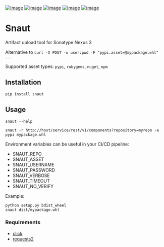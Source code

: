 [![image](https://travis-ci.org/perewall/snaut.svg?branch=master)](https://travis-ci.org/perewall/snaut)
[![image](https://codecov.io/gh/perewall/snaut/branch/master/graph/badge.svg)](https://codecov.io/gh/perewall/snaut)
[![image](https://img.shields.io/pypi/pyversions/snaut.svg)](https://pypi.org/project/snaut/)
[![image](https://img.shields.io/pypi/l/snaut.svg)](https://pypi.org/project/snaut/)
[![image](https://img.shields.io/pypi/v/snaut.svg)](https://pypi.org/project/snaut/)


# Snaut
Artifact upload tool for Sonatype Nexus 3

Alternative to `curl -X POST -u user:pwd -F "pypi.asset=@mypackage.whl" ...`

Supported asset types: `pypi`, `rubygems`, `nuget`, `npm`


## Installation
`pip install snaut`


## Usage
`snaut --help`

`snaut -r http://host/service/rest/v1/components?repository=myrepo -a pypi mypackage.whl`

Environment variables can be useful in your CI/CD pipeline:
- SNAUT_REPO
- SNAUT_ASSET
- SNAUT_USERNAME
- SNAUT_PASSWORD
- SNAUT_VERBOSE
- SNAUT_TIMEOUT
- SNAUT_NO_VERIFY

Example:
```
python setup.py bdist_wheel
snaut dist/mypackage.whl
```


### Requirements
* [click](https://click.palletsprojects.com)
* [requests2](https://2.python-requests.org)
